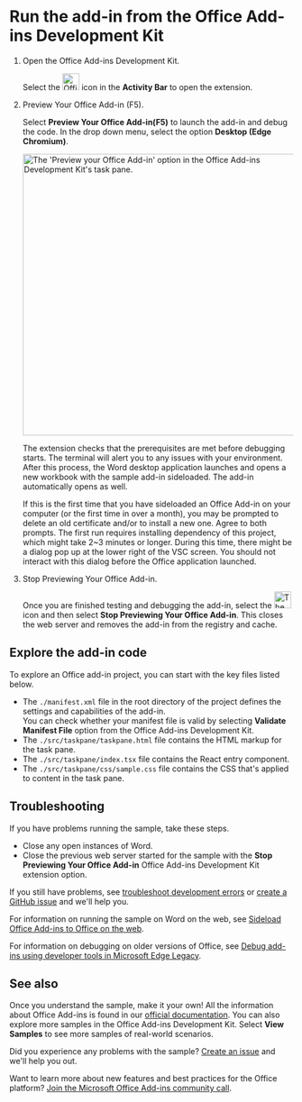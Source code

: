 # Run the add-in from the Office Add-ins Development Kit
   
1. Open the Office Add-ins Development Kit.
    
    Select the <img src="./assets/Icon_Office_Add-ins_Development_Kit.png" width="30" alt="Office Add-ins Development Kit"/> icon in the **Activity Bar** to open the extension.

1. Preview Your Office Add-in (F5).

    Select **Preview Your Office Add-in(F5)** to launch the add-in and debug the code. In the drop down menu, select the option **Desktop (Edge Chromium)**.

    <img src="./assets/devkit_preview.png" width="500" alt="The 'Preview your Office Add-in' option in the Office Add-ins Development Kit's task pane."/>

    The extension checks that the prerequisites are met before debugging starts. The terminal will alert you to any issues with your environment. After this process, the Word desktop application launches and opens a new workbook with the sample add-in sideloaded. The add-in automatically opens as well.

    If this is the first time that you have sideloaded an Office Add-in on your computer (or the first time in over a month), you may be prompted to delete an old certificate and/or to install a new one. Agree to both prompts. The first run requires installing dependency of this project, which might take 2~3 minutes or longer. During this time, there might be a dialog pop up at the lower right of the VSC screen. You should not interact with this dialog before the Office application launched.

1. Stop Previewing Your Office Add-in.

    Once you are finished testing and debugging the add-in, select the <img src="./assets/Icon_Office_Add-ins_Development_Kit.png" width="30" alt="The Office Add-ins Development Kit icon in the activity bar of VSCode"/> icon and then select **Stop Previewing Your Office Add-in**. This closes the web server and removes the add-in from the registry and cache.

## Explore the add-in code
To explore an Office add-in project, you can start with the key files listed below.

- The `./manifest.xml` file in the root directory of the project defines the settings and capabilities of the add-in.  <br>You can check whether your manifest file is valid by selecting **Validate Manifest File** option from the Office Add-ins Development Kit.
- The `./src/taskpane/taskpane.html` file contains the HTML markup for the task pane.
- The `./src/taskpane/index.tsx` file contains the React entry component.
- The `./src/taskpane/css/sample.css` file contains the CSS that's applied to content in the task pane.

## Troubleshooting

If you have problems running the sample, take these steps.

- Close any open instances of Word.
- Close the previous web server started for the sample with the **Stop Previewing Your Office Add-in** Office Add-ins Development Kit extension option.

If you still have problems, see [troubleshoot development errors](https://learn.microsoft.com//office/dev/add-ins/testing/troubleshoot-development-errors) or [create a GitHub issue](https://aka.ms/officedevkitnewissue) and we'll help you.  

For information on running the sample on Word on the web, see [Sideload Office Add-ins to Office on the web](https://learn.microsoft.com/office/dev/add-ins/testing/sideload-office-add-ins-for-testing).

For information on debugging on older versions of Office, see [Debug add-ins using developer tools in Microsoft Edge Legacy](https://learn.microsoft.com/office/dev/add-ins/testing/debug-add-ins-using-devtools-edge-legacy).

## See also
Once you understand the sample, make it your own! All the information about Office Add-ins is found in our [official documentation](https://learn.microsoft.com/office/dev/add-ins/overview/office-add-ins). You can also explore more samples in the Office Add-ins Development Kit. Select **View Samples** to see more samples of real-world scenarios.

Did you experience any problems with the sample? [Create an issue](https://github.com/OfficeDev/Office-Add-in-samples/issues/new/choose) and we'll help you out.

Want to learn more about new features and best practices for the Office platform? [Join the Microsoft Office Add-ins community call](https://learn.microsoft.com/office/dev/add-ins/overview/office-add-ins-community-call).

